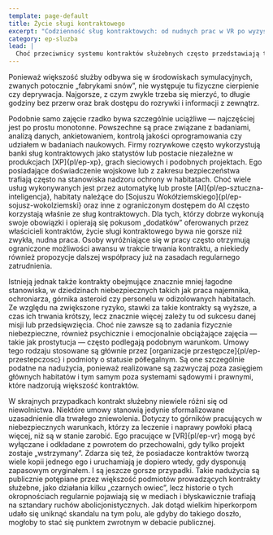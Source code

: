 ```yaml
---
template: page-default
title: Życie sługi kontraktowego
excerpt: "Codzienność sług kontraktowych: od nudnych prac w VR po wyzysk i niewolę."
category: ep-sluzba
lead: |
  Choć przeciwnicy systemu kontraktów służebnych często przedstawiają tę formę pracy jako pasmo nieludzkich warunków i bezlitosnego wyzysku, takie sytuacje są raczej wyjątkiem niż normą. Większość sług kontraktowych pracuje na rzecz sponsorów [korporacyjnych]{pl/ep-hiperkorporacja}, którzy oczekują od nich wydajności i niezawodności. Najlepsze rezultaty osiąga się wtedy, gdy warunki pracy są co najwyżej nużące, a słudzy mają możliwość wykazania się, by szybciej zakończyć kontrakt. 
---
```


Ponieważ większość służby odbywa się w środowiskach symulacyjnych, zwanych potocznie „fabrykami snów”, nie występuje tu fizyczne cierpienie czy deprywacja. Najgorsze, z czym zwykle trzeba się mierzyć, to długie godziny bez przerw oraz brak dostępu do rozrywki i informacji z zewnątrz.

Podobnie samo zajęcie rzadko bywa szczególnie uciążliwe — najczęściej jest po prostu monotonne. Powszechne są prace związane z badaniami, analizą danych, ankietowaniem, kontrolą jakości oprogramowania czy udziałem w badaniach naukowych. Firmy rozrywkowe często wykorzystują banki sług kontraktowych jako statystów lub postacie niezależne w produkcjach [XP]{pl/ep-xp}, grach sieciowych i podobnych projektach. Ego posiadające doświadczenie wojskowe lub z zakresu bezpieczeństwa trafiają często na stanowiska nadzoru ochrony w habitatach. Choć wiele usług wykonywanych jest przez automatykę lub proste [AI]{pl/ep-sztuczna-inteligencja}, habitaty należące do [Sojuszu Wokółziemskiego]{pl/ep-sojusz-wokolziemski} oraz inne z ograniczonym dostępem do AI często korzystają właśnie ze sług kontraktowych. Dla tych, którzy dobrze wykonują swoje obowiązki i opierają się pokusom „dodatków” oferowanych przez właścicieli kontraktów, życie sługi kontraktowego bywa nie gorsze niż zwykła, nudna praca. Osoby wyróżniające się w pracy często otrzymują ograniczone możliwości awansu w trakcie trwania kontraktu, a niekiedy również propozycje dalszej współpracy już na zasadach regularnego zatrudnienia.

Istnieją jednak także kontrakty obejmujące znacznie mniej łagodne stanowiska, w dziedzinach niebezpiecznych takich jak praca najemnika, ochroniarza, górnika asteroid czy personelu w odizolowanych habitatach. Ze względu na zwiększone ryzyko, stawki za takie kontrakty są wyższe, a czas ich trwania krótszy, lecz znacznie więcej zależy tu od sukcesu danej misji lub przedsięwzięcia. Choć nie zawsze są to zadania fizycznie niebezpieczne, również psychicznie i emocjonalnie obciążające zajęcia — takie jak prostytucja — często podlegają podobnym warunkom. Umowy tego rodzaju stosowane są głównie przez [organizacje przestępcze]{pl/ep-przestepczosc} i podmioty o statusie półlegalnym. Są one szczególnie podatne na nadużycia, ponieważ realizowane są zazwyczaj poza zasięgiem głównych habitatów i tym samym poza systemami sądowymi i prawnymi, które nadzorują większość kontraktów.

W skrajnych przypadkach kontrakt służebny niewiele różni się od niewolnictwa. Niektóre umowy stanowią jedynie sformalizowane uzasadnienie dla trwałego zniewolenia. Dotyczy to górników pracujących w niebezpiecznych warunkach, którzy za leczenie i naprawy powłoki płacą więcej, niż są w stanie zarobić. Ego pracujące w [VR]{pl/ep-vr} mogą być wyłączane i odkładane z powrotem do przechowalni, gdy tylko projekt zostaje „wstrzymany”. Zdarza się też, że posiadacze kontraktów tworzą wiele kopii jednego ego i uruchamiają je dopiero wtedy, gdy dysponują zapasowym oryginałem. I są jeszcze gorsze przypadki. Takie nadużycia są publicznie potępiane przez większość podmiotów prowadzących kontrakty służebne, jako działania kilku „czarnych owiec”, lecz historie o tych okropnościach regularnie pojawiają się w mediach i błyskawicznie trafiają na sztandary ruchów abolicjonistycznych. Jak dotąd wielkim hiperkorpom udało się uniknąć skandalu na tym polu, ale gdyby do takiego doszło, mogłoby to stać się punktem zwrotnym w debacie publicznej.
